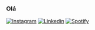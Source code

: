 ### Olá

[![Instagram](https://img.shields.io/badge/Instagram-E4405F?style=for-the-badge&logo=instagram&logoColor=white)](https://www.instagram.com/daniel_wzoreck/)
[![Linkedin](https://img.shields.io/badge/LinkedIn-0077B5?style=for-the-badge&logo=linkedin&logoColor=white)](https://www.linkedin.com/in/daniel-wzoreck-206384197)
[![Spotify](https://img.shields.io/badge/Spotify-1ED760?&style=for-the-badge&logo=spotify&logoColor=white)](https://open.spotify.com/user/2pyngrq6cqd6tjcgn2210p5ud?si=489beba1d59d408d)

